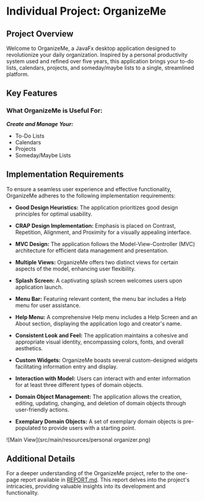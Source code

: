 # Individual Project: OrganizeMe

## Project Overview

Welcome to OrganizeMe, a JavaFx desktop application designed to revolutionize your daily organization. Inspired by a personal productivity system used and refined over five years, this application brings your to-do lists, calendars, projects, and someday/maybe lists to a single, streamlined platform.

## Key Features

### What OrganizeMe is Useful For:

***Create and Manage Your:***
- To-Do Lists
- Calendars
- Projects
- Someday/Maybe Lists

## Implementation Requirements

To ensure a seamless user experience and effective functionality, OrganizeMe adheres to the following implementation requirements:

- **Good Design Heuristics:** The application prioritizes good design principles for optimal usability.

- **CRAP Design Implementation:** Emphasis is placed on Contrast, Repetition, Alignment, and Proximity for a visually appealing interface.

- **MVC Design:** The application follows the Model-View-Controller (MVC) architecture for efficient data management and presentation.

- **Multiple Views:** OrganizeMe offers two distinct views for certain aspects of the model, enhancing user flexibility.

- **Splash Screen:** A captivating splash screen welcomes users upon application launch.

- **Menu Bar:** Featuring relevant content, the menu bar includes a Help menu for user assistance.

- **Help Menu:** A comprehensive Help menu includes a Help Screen and an About section, displaying the application logo and creator's name.

- **Consistent Look and Feel:** The application maintains a cohesive and appropriate visual identity, encompassing colors, fonts, and overall aesthetics.

- **Custom Widgets:** OrganizeMe boasts several custom-designed widgets facilitating information entry and display.

- **Interaction with Model:** Users can interact with and enter information for at least three different types of domain objects.

- **Domain Object Management:** The application allows the creation, editing, updating, changing, and deletion of domain objects through user-friendly actions.

- **Exemplary Domain Objects:** A set of exemplary domain objects is pre-populated to provide users with a starting point.

![Main View](src/main/resources/personal organizer.png)

## Additional Details

For a deeper understanding of the OrganizeMe project, refer to the one-page report available in [REPORT.md](REPORT.md). This report delves into the project's intricacies, providing valuable insights into its development and functionality.